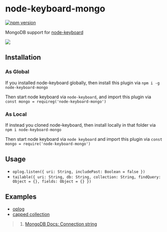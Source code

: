 # node-keyboard-mongo

[![npm version](https://badge.fury.io/js/.svg)](https://badge.fury.io/js/)

MongoDB support for [node-keyboard](../node-keyboard)

![](https://media.giphy.com/media/WwDOdoeXruPGE/giphy.gif)

## Installation

### As Global
If you installed node-keyboard globally, then install this plugin via `npm i -g node-keyboard-mongo`

Then start node keyboard via `node-keyboard`, and import this plugin via `const mongo = requireg('node-keyboard-mongo')`

### As Local
If instead you cloned node-keyboard, then install locally in that folder via `npm i node-keyboard-mongo`

Then start node keyboard via `node keyboard` and import this plugin via `const mongo = require('node-keyboard-mongo')`

## Usage

* `oplog.listen({ uri: String, includePast: Boolean = false })`
* `tailable({ uri: String, db: String, collection: String, findQuery: Object = {}, fields: Object = {} })`

## Examples
 * [oplog](./examples/01_oplog.js)
 * [capped collection](./examples/02_capped.js)

> 1. [MongoDB Docs: Connection string](https://docs.mongodb.com/manual/reference/connection-string/)
